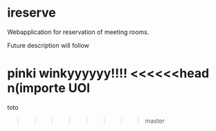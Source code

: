 # ireserve
Webapplication for reservation of meeting rooms.

Future description will follow

pinki winkyyyyyy!!!!
<<<<<<head
n(importe UOI
==========
toto
>>>>>>>>master